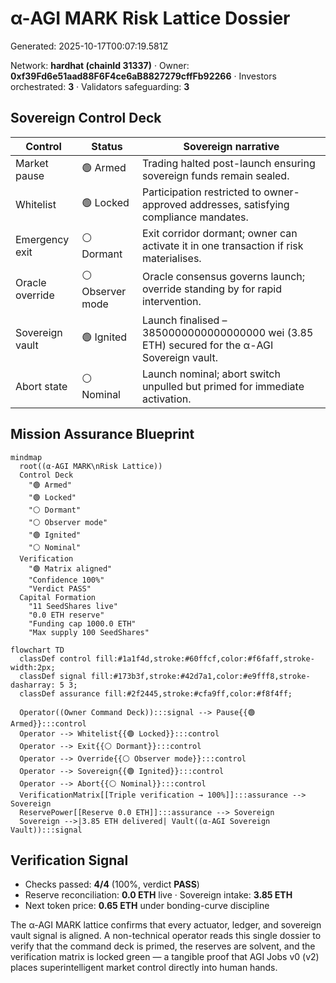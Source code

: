 # α-AGI MARK Risk Lattice Dossier

Generated: 2025-10-17T00:07:19.581Z

Network: **hardhat (chainId 31337)** · Owner: **0xf39Fd6e51aad88F6F4ce6aB8827279cffFb92266** · Investors orchestrated: **3** · Validators safeguarding: **3**

## Sovereign Control Deck

| Control | Status | Sovereign narrative |
| --- | --- | --- |
| Market pause | 🟢 Armed | Trading halted post-launch ensuring sovereign funds remain sealed. |
| Whitelist | 🟢 Locked | Participation restricted to owner-approved addresses, satisfying compliance mandates. |
| Emergency exit | ⚪ Dormant | Exit corridor dormant; owner can activate it in one transaction if risk materialises. |
| Oracle override | ⚪ Observer mode | Oracle consensus governs launch; override standing by for rapid intervention. |
| Sovereign vault | 🟢 Ignited | Launch finalised – 3850000000000000000 wei (3.85 ETH) secured for the α-AGI Sovereign vault. |
| Abort state | ⚪ Nominal | Launch nominal; abort switch unpulled but primed for immediate activation. |

## Mission Assurance Blueprint

```mermaid
mindmap
  root((α-AGI MARK\nRisk Lattice))
  Control Deck
    "🟢 Armed"
    "🟢 Locked"
    "⚪ Dormant"
    "⚪ Observer mode"
    "🟢 Ignited"
    "⚪ Nominal"
  Verification
    "🟢 Matrix aligned"
    "Confidence 100%"
    "Verdict PASS"
  Capital Formation
    "11 SeedShares live"
    "0.0 ETH reserve"
    "Funding cap 1000.0 ETH"
    "Max supply 100 SeedShares"
```

```mermaid
flowchart TD
  classDef control fill:#1a1f4d,stroke:#60ffcf,color:#f6faff,stroke-width:2px;
  classDef signal fill:#173b3f,stroke:#42d7a1,color:#e9fff8,stroke-dasharray: 5 3;
  classDef assurance fill:#2f2445,stroke:#cfa9ff,color:#f8f4ff;

  Operator((Owner Command Deck)):::signal --> Pause{{🟢 Armed}}:::control
  Operator --> Whitelist{{🟢 Locked}}:::control
  Operator --> Exit{{⚪ Dormant}}:::control
  Operator --> Override{{⚪ Observer mode}}:::control
  Operator --> Sovereign{{🟢 Ignited}}:::control
  Operator --> Abort{{⚪ Nominal}}:::control
  VerificationMatrix[[Triple verification → 100%]]:::assurance --> Sovereign
  ReservePower[[Reserve 0.0 ETH]]:::assurance --> Sovereign
  Sovereign -->|3.85 ETH delivered| Vault((α-AGI Sovereign Vault)):::signal
```

## Verification Signal

- Checks passed: **4/4** (100%, verdict **PASS**)
- Reserve reconciliation: **0.0 ETH** live · Sovereign intake: **3.85 ETH**
- Next token price: **0.65 ETH** under bonding-curve discipline

The α-AGI MARK lattice confirms that every actuator, ledger, and sovereign vault signal is aligned. A non-technical operator reads this single dossier to verify that the command deck is primed, the reserves are solvent, and the verification matrix is locked green — a tangible proof that AGI Jobs v0 (v2) places superintelligent market control directly into human hands.
